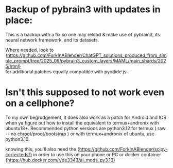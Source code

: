 # Backup of pybrain3 with updates in place:

This is a backup with a fix so one may reload & make use of pybrain3, its neural network framework, and its datasets.

Where needed, look to {https://github.com/ForkInABlender/ChatGPT_solutions_produced_from_simple_prompt/tree/2025_09/pybrain3_custom_layers/MAML/main_shards/2025/html}<br>
 for additional patches equally compatible with pyodide.js .

# Isn't this supposed to not work even on a cellphone?

To my own begrudgement, it does also work as a patch for Android and IOS when ya figure out how to install the equivalent to termux+andronix with ubuntu18+.
Recommended python versions are python3.12 for termux ( raw -- no chroot/proot/bootstrap )  or with termux+andronix of ubuntu, use python3.10.

knowing this, you'll also need the {https://github.com/ForkInABlender/scipy-correcteds/} in order to use this on your phone or PC or docker container {https://hub.docker.com/r/de3343/ai_mods_py3.10}
